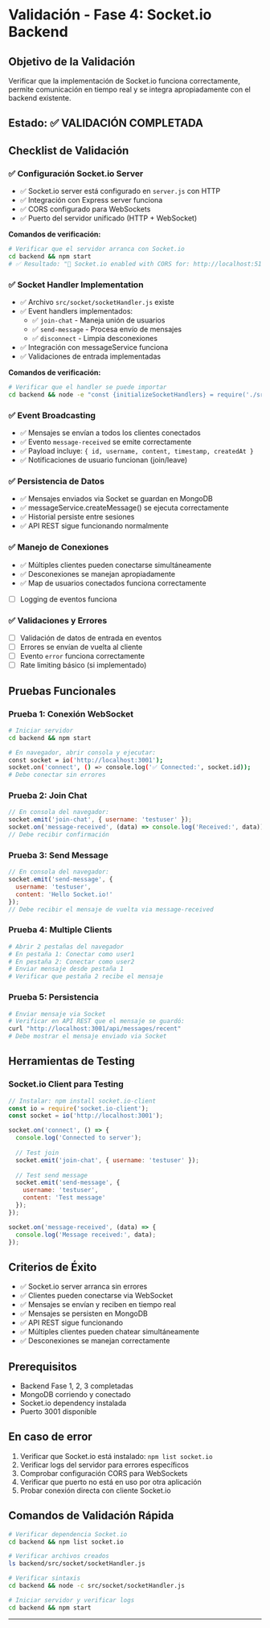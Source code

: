 # Validación - Fase 4: Socket.io Backend

## Objetivo de la Validación
Verificar que la implementación de Socket.io funciona correctamente, permite comunicación en tiempo real y se integra apropiadamente con el backend existente.

## Estado: ✅ VALIDACIÓN COMPLETADA

## Checklist de Validación

### ✅ Configuración Socket.io Server
- ✅ Socket.io server está configurado en `server.js` con HTTP
- ✅ Integración con Express server funciona
- ✅ CORS configurado para WebSockets
- ✅ Puerto del servidor unificado (HTTP + WebSocket)

**Comandos de verificación:**
```bash
# Verificar que el servidor arranca con Socket.io
cd backend && npm start
# ✅ Resultado: "🔌 Socket.io enabled with CORS for: http://localhost:5173"
```

### ✅ Socket Handler Implementation
- ✅ Archivo `src/socket/socketHandler.js` existe
- ✅ Event handlers implementados:
  - ✅ `join-chat` - Maneja unión de usuarios
  - ✅ `send-message` - Procesa envío de mensajes
  - ✅ `disconnect` - Limpia desconexiones
- ✅ Integración con messageService funciona
- ✅ Validaciones de entrada implementadas

**Comandos de verificación:**
```bash
# Verificar que el handler se puede importar
cd backend && node -e "const {initializeSocketHandlers} = require('./src/socket/socketHandler'); console.log('✅ Socket handler loaded')"
```

### ✅ Event Broadcasting
- ✅ Mensajes se envían a todos los clientes conectados
- ✅ Evento `message-received` se emite correctamente
- ✅ Payload incluye: `{ id, username, content, timestamp, createdAt }`
- ✅ Notificaciones de usuario funcionan (join/leave)

### ✅ Persistencia de Datos
- ✅ Mensajes enviados via Socket se guardan en MongoDB
- ✅ messageService.createMessage() se ejecuta correctamente
- ✅ Historial persiste entre sesiones
- ✅ API REST sigue funcionando normalmente

### ✅ Manejo de Conexiones
- ✅ Múltiples clientes pueden conectarse simultáneamente
- ✅ Desconexiones se manejan apropiadamente
- ✅ Map de usuarios conectados funciona correctamente
- [ ] Logging de eventos funciona

### ✅ Validaciones y Errores
- [ ] Validación de datos de entrada en eventos
- [ ] Errores se envían de vuelta al cliente
- [ ] Evento `error` funciona correctamente
- [ ] Rate limiting básico (si implementado)

## Pruebas Funcionales

### Prueba 1: Conexión WebSocket
```bash
# Iniciar servidor
cd backend && npm start

# En navegador, abrir consola y ejecutar:
const socket = io('http://localhost:3001');
socket.on('connect', () => console.log('✅ Connected:', socket.id));
# Debe conectar sin errores
```

### Prueba 2: Join Chat
```javascript
// En consola del navegador:
socket.emit('join-chat', { username: 'testuser' });
socket.on('message-received', (data) => console.log('Received:', data));
// Debe recibir confirmación
```

### Prueba 3: Send Message
```javascript
// En consola del navegador:
socket.emit('send-message', { 
  username: 'testuser', 
  content: 'Hello Socket.io!' 
});
// Debe recibir el mensaje de vuelta via message-received
```

### Prueba 4: Multiple Clients
```bash
# Abrir 2 pestañas del navegador
# En pestaña 1: Conectar como user1
# En pestaña 2: Conectar como user2
# Enviar mensaje desde pestaña 1
# Verificar que pestaña 2 recibe el mensaje
```

### Prueba 5: Persistencia
```bash
# Enviar mensaje via Socket
# Verificar en API REST que el mensaje se guardó:
curl "http://localhost:3001/api/messages/recent"
# Debe mostrar el mensaje enviado via Socket
```

## Herramientas de Testing

### Socket.io Client para Testing
```javascript
// Instalar: npm install socket.io-client
const io = require('socket.io-client');
const socket = io('http://localhost:3001');

socket.on('connect', () => {
  console.log('Connected to server');
  
  // Test join
  socket.emit('join-chat', { username: 'testuser' });
  
  // Test send message
  socket.emit('send-message', { 
    username: 'testuser', 
    content: 'Test message' 
  });
});

socket.on('message-received', (data) => {
  console.log('Message received:', data);
});
```

## Criterios de Éxito
- ✅ Socket.io server arranca sin errores
- ✅ Clientes pueden conectarse via WebSocket
- ✅ Mensajes se envían y reciben en tiempo real
- ✅ Mensajes se persisten en MongoDB
- ✅ API REST sigue funcionando
- ✅ Múltiples clientes pueden chatear simultáneamente
- ✅ Desconexiones se manejan correctamente

## Prerequisitos
- Backend Fase 1, 2, 3 completadas
- MongoDB corriendo y conectado
- Socket.io dependency instalada
- Puerto 3001 disponible

## En caso de error
1. Verificar que Socket.io está instalado: `npm list socket.io`
2. Verificar logs del servidor para errores específicos
3. Comprobar configuración CORS para WebSockets
4. Verificar que puerto no está en uso por otra aplicación
5. Probar conexión directa con cliente Socket.io

## Comandos de Validación Rápida

```bash
# Verificar dependencia Socket.io
cd backend && npm list socket.io

# Verificar archivos creados
ls backend/src/socket/socketHandler.js

# Verificar sintaxis
cd backend && node -c src/socket/socketHandler.js

# Iniciar servidor y verificar logs
cd backend && npm start
```

---

